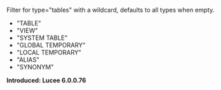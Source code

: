 Filter for type="tables" with a wildcard, defaults to all types when empty.

- "TABLE"
- "VIEW"
- "SYSTEM TABLE"
- "GLOBAL TEMPORARY"
- "LOCAL TEMPORARY"
- "ALIAS"
- "SYNONYM"

**Introduced: Lucee 6.0.0.76**
